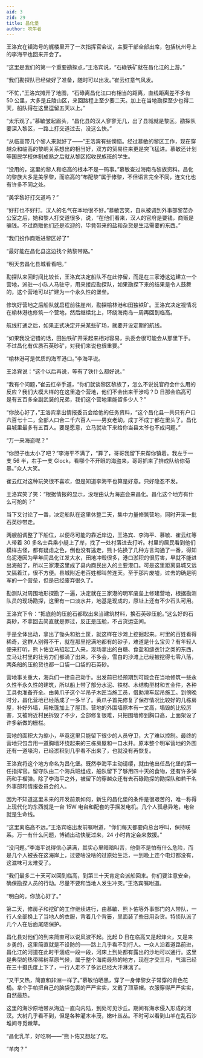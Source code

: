 ```yaml
---
aid: 3
zid: 29
title: 昌化堡
author: 吹牛者
---
```


王洛宾在镇海号的艉楼里开了一次指挥官会议，主要干部全部出席，包括杭州号上的李海平也回来开会了。

“这里是我们的第一个重要勘探点，”王洛宾说，“石碌铁矿就在昌化江的上游。”

“我们勘探队已经做好了准备，随时可以出发。”崔云红意气风发。

“不忙，”王洛宾摊开了地图，“石碌离昌化江口有相当的距离，直线距离差不多有 50 公里，大多是丘陵山区，来回路程上至少要二天。加上在当地勘探至少也得二天，船队得在这里逗留五天以上。”

“太乐观了。”慕敏皱起眉头，“昌化县的汉人寥寥无几，出了县城就是黎区。勘探队要深入黎区，一路上打交道过去，没这么快。”

“从临高带几个黎人来就好了——”王洛宾有些懊恼。经过慕敏的黎区工作，现在穿越众和临高的黎峒关系想出的相当好，双方的贸易往来更是突飞猛进。慕敏还计划等国民学校体制成熟之后就从黎区招收民族班的学生。

“没用的，这里的黎人和临高的根本不是一码事。”慕敏查过海南岛黎族资料。昌化的黎族大多是美孚黎，而临高的“布配黎”属于侾黎，不但语言完全不同，连文化也有许多不同之处。

“美孚黎好打交道吗？”

“好打也不好打。汉人的名气在本地很不好。”慕敏苦笑，自从被调到外事部黎苗办公室之后，她和黎人打交道很多，说，“在他们看来，汉人的官府是要钱，商贩是骗钱。不过商贩他们还是欢迎的，毕竟带来的盐和杂货是生活需要的东西。”

“我们扮作商贩进黎区好了”

“最好能在昌化县这边找个熟黎带路。”

“明天去昌化县城看看吧。”

勘探队来回时间比较长，王洛宾决定船队不在此停留，而是在三家港这边建立一个营地，派驻一小队人马驻守，用来接应勘探队，如果勘探下来的结果是令人鼓舞的，这个营地可以扩建为一个永久性的堡垒。

修筑好营地之后船队就启程前往崖州，勘探榆林港和田独铁矿。王洛宾决定视情况在榆林港也修筑一个营地，然后继续北上，环绕海南岛一周再回到临高。

航线打通之后，如果正式决定开采某些矿场，就要开设定期的航线。

“如果我没记错的话，田独铁矿开采起来相对容易，执委会很可能会从那里下手。不过昌化有优质石英砂矿，对我们来说也很重要。”

“榆林港可是优质的海军港口。”李海平说。

王洛宾说：“这个以后再说，等有了铁什么都好说。”

“我有个问题，”崔云红举手道，“你们就谈黎区黎族了，怎么不说说官府会什么用的反应？我们大模大样的在这里造个营地，他们不会出来干涉吗？D 日那会临高可是有五百多全副武装的兄弟，我们这个营地里能留多少人？”

“你放心好了，”王洛宾拿出情报委员会给他的任务资料，“这个昌化县一共只有户口六百七十二，全部人口合二千六百人——男女老幼，成丁不成丁都在里头了。昌化县城里最多有五百人。要是愿意，立马就攻下来给你当县太爷也不成问题。”

“万一来海盗呢？”

“你胆子也太小了吧？”李海平不满了，“算了，哥哥我留下来帮你镇着。我左手一支 56 半，右手一支 Glock，看哪个不开眼的海盗来，哥哥抓来了排成队给你菊暴。”众人大笑。

崔云红对这种玩笑很不喜欢，但是知道李海平也算是好意。只好隐忍不发。

王洛宾笑了笑：“根据情报的显示，没理由认为海盗会来昌化。昌化这个地方有什么可抢的？”

当下又讨论了一番，决定船队在这里休整二天，集中力量修筑营地，同时开采一批石英砂带走。

两艘船调整了下船位，以便尽可能的靠近岸边，王洛宾、李海平、慕敏、崔云红等人带着 30 多名士兵乘小艇上了岸，找了一处村落进去打听。村里的居民看到他们模样古怪，都有疑虑之色，倒也没有逃走，熊卜佑换了几种方言沟通了一番，得知乌泥港因为早年间昌化江发大水，田地冲毁很多，港口淤积的很厉害，早就不能进出海船了，所以三家港这里成了县内商民出入的主要港口。可是这里距离县城又远又隔着江，很不方便。县城附近老百姓都叫苦连天。至于那片废墟，过去的确是明军的一个营垒，但是已经废弃很久了。

勘测队对周围地形探勘了一遍，决定就在三家港的明军废垒上修建营地，根据勘测队员的现场勘探，这里有一口淡水井，地基是现成的，原址上还有不少石头可用。

王洛宾下令：“把底舱的压舱石都取出来当建筑材料，换石英砂压舱。”这么好的石英砂，不拿回去简直就是罪过，反正是压舱，不占货运空间。

于是全体出动，拿出了锄头和抬土筐，就这样在沙滩上挖掘起来。村里的百姓看得稀奇，这群人别得不干，就在那里挖满地都有的砂子，难道是什么宝贝？有年轻人便来打听，熊卜佑立马招起工人来，现场拿出的白糖、食盐和缝衣针之类的东西，立马让村里的壮劳力们都涌了出来。不多会，雪白的沙滩上已经被挖得七零八落，两条船的压舱货也都一口袋一口袋的石英砂。

营地事关重大，海兵们一律自己动手。出发前已经预期到可能会在当地修筑一些永久性半永久性的建筑，所以船上带了部分水泥、铁材、木结构型材和五金件，各种工具也准备齐全。由黄爪子这个半吊子木匠当施工员，借助滑车起吊施工。到傍晚时分，昌化营地已经落成了一多半了。黄爪子首先修复了保存情况比较好的几栋房屋，补好外墙，用帐篷加上了屋顶。营地的外围墙原本有一丈高，塌毁的比较厉害，又被附近村民拆毁了不少，全部修复很难，只把围墙修到胸口高，上面架设了许多新做的栅栏。

营地的面积大为缩小，毕竟这里只能留下很少的人员守卫，大了难以控制。最终的营地只包含用一道胸墙环绕起来的三栋房屋和一口水井。原本整个明军营地的外围还有一道壕沟，已经淤积到几乎看不出来了，也就没有再恢复。

王洛宾将这个地方命名为昌化堡。既然李海平主动请缨，就由他出任昌化堡的第一任指挥官。留守队由二个海兵班组成，船队留下了够用四十天的食物，还有许多弹药和手榴弹。除了李海平之外，被留下的穿越众还有去石碌勘探的勘探队和若干名外事部和情报委员会的人。

因为不知道这里未来的开发前景如何，新生的昌化堡的条件是很艰苦的，唯一称得上现代化的东西就是一台 15W 电台和配套的手摇发电机。几个人孤悬异地，电台就是生命线。

“这里离临高不远。”王洛宾临出发前嘱咐道，“你们每天都要向总台呼叫，保持联系。万一有什么问题，博铺出动快艇过来，24 小时肯定会来救援。”

“没问题。”李海平说得信心满满，其实心里暗暗叫苦，他倒不是怕有什么危险，而是几个人被丢在这海岸上，过要啥没啥的过原始生活，一到晚上连个电灯都没有，这滋味可太难受了。

“我们最多二十天可以回到临高，到第三十天肯定会派船回来。你们要注意安全，确保勘探人员的行动。尽量不要和当地人发生冲突。”王洛宾嘱咐道。

“明白的。你放心好了。”

第二天，修房子和挖矿的工作继续进行，由慕敏、熊卜佑等外事部门的人带队，一行人全部换上了当地人的衣服，背着几个背篓，里面装了些日用杂货。特侦队派了几个人在后面尾随保护。

昌化县对他们的到来简直可以说风波不起。比起 D 日在临高又是起烽火，又是来乡勇的，这里简直就是不设防的——路上几乎看不到行人。一众人沿着道路前进，昌化江的河道在此时干涸成一段一段，河床上到处都有露出的沙地可以通行。这里是典型的热带稀树草原气候，属于整个海南最热的地方，现在才交三月，气温已经在三十摄氏度上下了，一行人走不了多远已经大汗淋漓了。

“又干又热，简直和非洲一样了。”慕敏怕晒黑，穿了一身侾黎女子常穿的青色花桶。拿个手帕把自己的脑袋包裹的严严实实，又戴了顶草帽。衣服穿得严严实实，自然最热。

这里的海沙原地带从海边一直向内陆，到处可见沙丘。期间有海水侵入形成的河汊。大树几乎看不到，但是各种灌木丰茂，嫩叶丛丛。不时可以看到山羊在乱石沙堆间寻觅嫩草。

“昌化乳羊，好吃啊——”熊卜佑又想起了吃。

“羊肉？”

